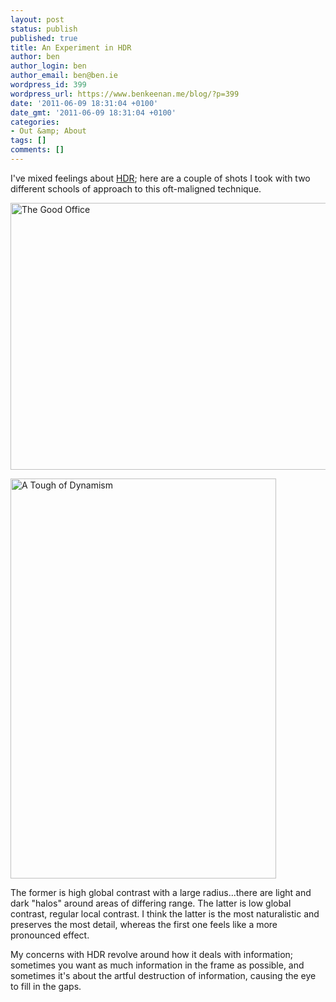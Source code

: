 ```yaml
---
layout: post
status: publish
published: true
title: An Experiment in HDR
author: ben
author_login: ben
author_email: ben@ben.ie
wordpress_id: 399
wordpress_url: https://www.benkeenan.me/blog/?p=399
date: '2011-06-09 18:31:04 +0100'
date_gmt: '2011-06-09 18:31:04 +0100'
categories:
- Out &amp; About
tags: []
comments: []
---
```

<p>I've mixed feelings about <a href="https://en.wikipedia.org/wiki/High_dynamic_range_imaging" target="_blank">HDR</a>; here are a couple of shots I took with two different schools of approach to this oft-maligned technique.</p>
<p><img class="aligncenter" src="https://farm4.static.flickr.com/3557/5815350519_351e3d603f_z.jpg" alt="The Good Office" width="640" height="427" /></p>
<p><img class="aligncenter" src="https://farm3.static.flickr.com/2804/5815926628_8228ae2d79_z.jpg" alt="A Tough of Dynamism" width="425" height="640" /></p>
<p>The former is high global contrast with a large radius...there are light and dark "halos" around areas of differing range. The latter is low global contrast, regular local contrast. I think the latter is the most naturalistic and preserves the most detail, whereas the first one feels like a more pronounced effect.</p>
<p>My concerns with HDR revolve around how it deals with information; sometimes you want as much information in the frame as possible, and sometimes it's about the artful destruction of information, causing the eye to fill in the gaps.</p>
